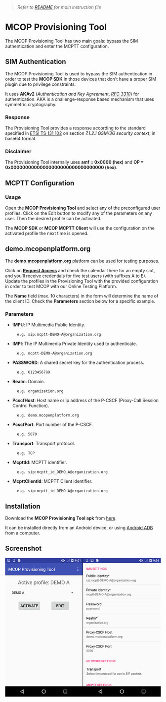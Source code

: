 > *Refer to* [*README*](../README.md) *for main instruction file*

# MCOP Provisioning Tool

The MCOP Provisioning Tool has two main goals: bypass the SIM authentication and enter the MCPTT configuration.

## SIM Authentication

The MCOP Provisioning Tool is used to bypass the SIM authentication in order to test the **MCOP SDK** in those devices that don't have a proper SIM plugin due to privilege constraints.

It uses **AKAv2** (*Authentication and Key Agreement*, [*RFC 3310*](https://tools.ietf.org/html/rfc3310)) for authentication. AKA is a challenge-response based mechanism that uses symmetric cryptography.

### Response

The Provisioning Tool provides a response according to the standard specified in [ETSI TS 131 102](http://www.etsi.org/deliver/etsi_ts/131100_131199/131102/14.04.00_60/ts_131102v140400p.pdf) on section *7.1.2.1 GSM/3G security context*, in base64 format.

### Disclaimer

The Provisioning Tool internally uses **amf = 0x0000 (hex)** and **OP = 0x00000000000000000000000000000000 (hex)**.

## MCPTT Configuration

### Usage

Open the **MCOP Provisioning Tool** and select any of the preconfigured user profiles. Click on the Edit button to modify any of the parameters on any user. Then the desired profile can be activated.

The **MCOP SDK** or **MCOP MCPTT Client** will use the configuration on the activated profile the next time is opened.

## demo.mcopenplatform.org

The [**demo.mcopenplatform.org**](https://demo.mcopenplatform.org/) platform can be used for testing purposes. 

Click on [**Request Access**](https://demo.mcopenplatform.org/reserve) and check the calendar there for an empty slot, and you'll receive credentials for five test users (with suffixes A to E). Update the profiles in the Provisioning Tool with the provided configuration in order to test MCOP with our Online Testing Platform.

The **Name** field (max. 10 characters) in the form will determine the name of the client ID. Check the **Parameters** section below for a specific example.

### Parameters

* **IMPU**: IP Multimedia Public Identity.

		e.g. sip:mcptt-DEMO-A@organization.org

* **IMPI**: The IP Multimedia Private Identity used to authenticate.

		e.g. mcptt-DEMO-A@organization.org

* **PASSWORD**: A shared secret key for the authentication process.

		e.g. 0123456789

* **Realm**: Domain.

		e.g. organization.org

* **PcscfHost**: Host name or ip address of the P-CSCF (Proxy-Call Session Control Function).

		e.g. demo.mcopenplatform.org

* **PcscfPort**: Port number of the P-CSCF.

		e.g. 5070

* **Transport**: Transport protocol.

		e.g. TCP

* **McpttId**: MCPTT identifier.

		e.g. sip:mcptt_id_DEMO_A@organization.org

* **McpttClientId**: MCPTT Client identifier.

		e.g. sip:mcptt_id_DEMO_A@organization.org

## Installation

Download the **MCOP Provisioning Tool apk** from [here](https://demo.mcopenplatform.org/gitlist/mcop/MCOP-SDK.git/raw/master/provisioning/MCOP_ProvisioningTool.apk).

It can be installed directly from an Android device, or using [Android ADB](https://developer.android.com/studio/command-line/adb) from a computer.

## Screenshot
		
![MCOP Provisioning Tool](../images/provisioning_tool.png)

